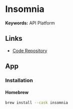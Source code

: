 # Insomnia

<!--
TODO: import from swagger
-->

**Keywords:** API Platform

## Links

- [Code Repository](https://github.com/Kong/insomnia)

## App

### Installation

#### Homebrew

```sh
brew install --cask insomnia
```
